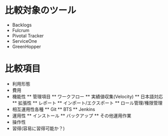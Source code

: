 # 比較対象のツール

* Backlogs
* Fulcrum
* Pivotal Tracker
* ServiceOne
* GreenHopper

# 比較項目

* 利用形態
* 費用
* 機能性
** 管理項目
** ワークフロー
** 実績値収集(Velocity)
** 日本語対応
** 拡張性
** レポート
** インポート/エクスポート
** ロール管理/権限管理
*  相互運用性各種
** Git
** BTS
** Jenkins
* 運用性
** インストール
** バックアップ
** その他運用作業
* 操作性
* 習得(容易に習得可能か？)
